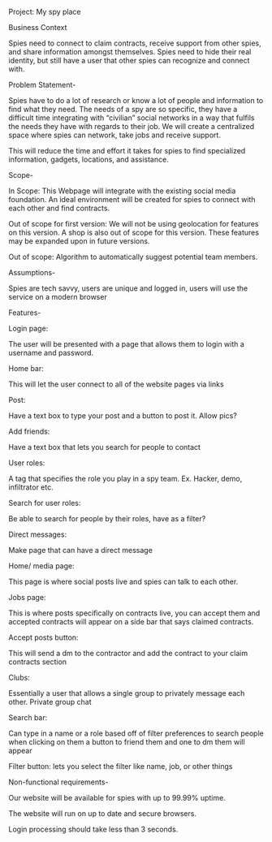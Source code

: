 Project: My spy place  

Business Context 

Spies need to connect to claim contracts, receive support from other spies, and share information amongst themselves. Spies need to hide their real identity, but still have a user that other spies can recognize and connect with. 

 
Problem Statement-  

Spies have to do a lot of research or know a lot of people and information to find what they need. The needs of a spy are so specific, they have a difficult time integrating with “civilian” social networks in a way that fulfils the needs they have with regards to their job. We will create a centralized space where spies can network, take jobs and receive support. 
 
This will reduce the time and effort it takes for spies to find specialized information, gadgets, locations, and assistance. 


Scope- 

In Scope: This Webpage will integrate with the existing social media foundation. An ideal environment will be created for spies to connect with each other and find contracts. 

Out of scope for first version: We will not be using geolocation for features on this version. A shop is also out of scope for this version. These features may be expanded upon in future versions. 

Out of scope: Algorithm to automatically suggest potential team members. 


Assumptions-

Spies are tech savvy, users are unique and logged in, users will use the service on a modern browser 

 
Features-

Login page: 

The user will be presented with a page that allows them to login with a username and password. 


Home bar:  

This will let the user connect to all of the website pages via links  


Post:  

Have a text box to type your post and a button to post it. Allow pics?  


Add friends:  

Have a text box that lets you search for people to contact 


User roles:  

A tag that specifies the role you play in a spy team. Ex. Hacker, demo, infiltrator etc.  


Search for user roles:  

Be able to search for people by their roles, have as a filter?  

 
Direct messages:  

Make page that can have a direct message 


Home/ media page:  

This page is where social posts live and spies can talk to each other.  


Jobs page:  

This is where posts specifically on contracts live, you can accept them and accepted contracts will appear on a side bar that says claimed contracts. 


Accept posts button:  

This will send a dm to the contractor and add the contract to your claim contracts section 	 


Clubs:  

Essentially a user that allows a single group to privately message each other. Private group chat  


Search bar:  

Can type in a name or a role based off of filter preferences to search people when clicking on them a button to friend them and one to dm them will appear  

Filter button: lets you select the filter like name, job, or other things 

	 

Non-functional requirements-

Our website will be available for spies with up to 99.99% uptime. 

The website will run on up to date and secure browsers. 

Login processing should take less than 3 seconds. 

 